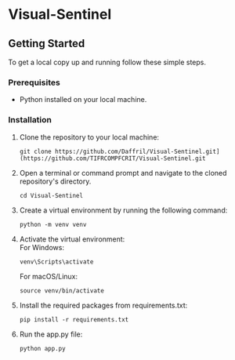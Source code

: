 # Visual-Sentinel

## Getting Started

To get a local copy up and running follow these simple steps.

### Prerequisites

- Python installed on your local machine.

### Installation

1. Clone the repository to your local machine:

   ```
   git clone https://github.com/Daffril/Visual-Sentinel.git](https://github.com/TIFRCOMPFCRIT/Visual-Sentinel.git
2. Open a terminal or command prompt and navigate to the cloned repository's directory.
   ```
   cd Visual-Sentinel
3. Create a virtual environment by running the following command:  
   ```
   python -m venv venv 
4. Activate the virtual environment:  
   For Windows:  
    ```
    venv\Scripts\activate
    ```
   For macOS/Linux:  
    ```
    source venv/bin/activate  
5. Install the required packages from requirements.txt:  
    ```
   pip install -r requirements.txt
7. Run the app.py file:  
    ```
    python app.py
